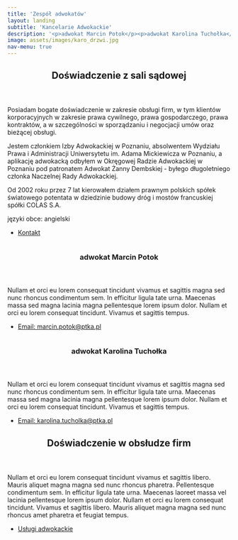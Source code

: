```yaml
---
title: 'Zespół adwokatów'
layout: landing
subtitle: 'Kancelarie Adwokackie'
description: '<p>adwokat Marcin Potok</p><p>adwokat Karolina Tuchołka</p>'
image: assets/images/karo_drzwi.jpg
nav-menu: true
---
```


<!-- Main -->
<div id="main">

<!-- One -->
<section id="one">
	<div class="inner">
		<header class="major">
			<h2>Doświadczenie z sali sądowej</h2>
		</header>
		<p>Posiadam bogate doświadczenie w zakresie obsługi firm, w tym klientów korporacyjnych w zakresie prawa cywilnego, prawa gospodarczego, prawa kontraktów, a w szczególności w sporządzaniu i negocjacji umów oraz bieżącej obsługi.
		<p>Jestem członkiem Izby Adwokackiej w Poznaniu, absolwentem Wydziału Prawa i Administracji Uniwersytetu im. Adama Mickiewicza w Poznaniu, a aplikację adwokacką odbyłem w Okręgowej Radzie Adwokackiej w Poznaniu pod patronatem Adwokat Żanny Dembskiej - byłego długoletniego członka Naczelnej Rady Adwokackiej.</p>
		<p>Od 2002 roku przez 7 lat kierowałem działem prawnym polskich spółek światowego potentata w dziedzinie budowy dróg i mostów francuskiej spółki COLAS S.A.</p>
<p><i class="fas fa-language"></i> języki obce: angielski</p>
		<ul class="actions"><li><a href="#contact.html" class="button next scrolly">Kontakt</a></li></ul>
	</div>
</section>

<!-- Two -->
<section id="two" class="spotlights">
	<section>
		<a href="generic.html" class="image">
			<img src="assets/images/pic08.jpg" alt="" data-position="center center" />
		</a>
		<div class="content">
			<div class="inner">
				<header class="major">
					<h3>adwokat Marcin Potok</h3>
				</header>
				<p>Nullam et orci eu lorem consequat tincidunt vivamus et sagittis magna sed nunc rhoncus condimentum sem. In efficitur ligula tate urna. Maecenas massa sed magna lacinia magna pellentesque lorem ipsum dolor. Nullam et orci eu lorem consequat tincidunt. Vivamus et sagittis tempus.</p>
				<ul class="actions">
					<li><a href="mailto:marcin.potok@ptka.pl" class="button">Email: marcin.potok@ptka.pl</a></li>
				</ul>
			</div>
		</div>
	</section>
	<section>
		<a href="generic.html" class="image">
			<img src="assets/images/pic09.jpg" alt="" data-position="top center" />
		</a>
		<div class="content">
			<div class="inner">
				<header class="major">
					<h3>adwokat Karolina Tuchołka</h3>
				</header>
				<p>Nullam et orci eu lorem consequat tincidunt vivamus et sagittis magna sed nunc rhoncus condimentum sem. In efficitur ligula tate urna. Maecenas massa sed magna lacinia magna pellentesque lorem ipsum dolor. Nullam et orci eu lorem consequat tincidunt. Vivamus et sagittis tempus.</p>
				<ul class="actions">
					<li><a href="mailto:karolina.tucholka@ptka.pl" class="button">Email: karolina.tucholka@ptka.pl</a></li>
				</ul>
			</div>
		</div>
	</section>
</section>
<!-- Three -->
<section id="three">
	<div class="inner">
		<header class="major">
			<h2>Doświadczenie w obsłudze firm</h2>
		</header>
		<p>Nullam et orci eu lorem consequat tincidunt vivamus et sagittis libero. Mauris aliquet magna magna sed nunc rhoncus pharetra. Pellentesque condimentum sem. In efficitur ligula tate urna. Maecenas laoreet massa vel lacinia pellentesque lorem ipsum dolor. Nullam et orci eu lorem consequat tincidunt. Vivamus et sagittis libero. Mauris aliquet magna magna sed nunc rhoncus amet pharetra et feugiat tempus.</p>
		<ul class="actions">
			<li><a href="02_uslugi_adwokackie.html" class="button next">Usługi adwokackie</a></li>
		</ul>
	</div>
</section>
</div>
